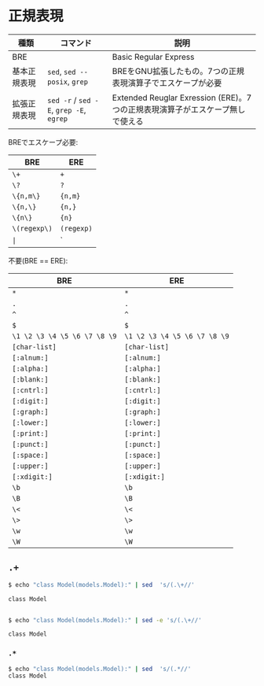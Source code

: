 # 正規表現

| 種類	        | コマンド	 | 説明           |
| ------------- | -------- | ------------- |
| BRE           |                          | Basic Regular Express  |
| 基本正規表現    |  `sed`, `sed --posix`, `grep`       | BREをGNU拡張したもの。7つの正規表現演算子でエスケープが必要 |
| 拡張正規表現	  |  `sed -r` / `sed -E`, `grep -E`, `egrep` | Extended Reuglar Exression (ERE)。7つの正規表現演算子がエスケープ無しで使える |


BREでエスケープ必要:

| BRE             | ERE                   |
| --------------- | --------------------- |
| `\+`            |	`+` |
| `\?`  |	`?` |
| `\{n,m\}`  |	`{n,m}` |
| `\{n,\}`  |	`{n,}` |
| `\{n\}`  |	`{n}` |
| `\(regexp\)`  |	`(regexp)` |
| `\|`  |	`|` |

不要(BRE == ERE):

| BRE             | ERE                   |
| --------------- | --------------------- |
| `*`	          | `*` |
| `.`  |	`.` |
| `^`  |	`^` |
| `$`  |	`$` |
| `\1 \2 \3 \4 \5 \6 \7 \8 \9`  |	`\1 \2 \3 \4 \5 \6 \7 \8 \9` |
| `[char-list]`  |	`[char-list]` |
| `[:alnum:]`  |	`[:alnum:]` |
| `[:alpha:]`  |	`[:alpha:]` |
| `[:blank:]`  |	`[:blank:]` |
| `[:cntrl:]`  |	`[:cntrl:]` |
| `[:digit:]`  |	`[:digit:]` |
| `[:graph:]`  |	`[:graph:]` |
| `[:lower:]`  |	`[:lower:]` |
| `[:print:]`  |	`[:print:]` |
| `[:punct:]`  |	`[:punct:]` |
| `[:space:]`  |	`[:space:]` |
| `[:upper:]`  |	`[:upper:]` |
| `[:xdigit:]`  |	`[:xdigit:]` |
| `\b`  |	`\b` |
| `\B`  |	`\B` |
| `\<`  |	`\<` |
| `\>`  |	`\>` |
| `\w`  |	`\w` |
| `\W`  |	`\W` |

## `.+`

~~~bash
$ echo "class Model(models.Model):" | sed  's/(.\+//'

class Model


$ echo "class Model(models.Model):" | sed -e 's/(.\+//'

class Model                                                                   
~~~

### `.*`

~~~bash
$ echo "class Model(models.Model):" | sed  's/(.*//'
class Model
~~~

